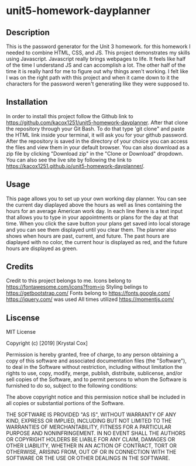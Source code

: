 # unit5-homework-dayplanner

## Description

This is the password generator for the Unit 3 homework.
for this homework I needed to combine HTML, CSS, and JS. This project demonstrates my skills using Javascript. Javascript really brings webpages to life. It feels like half of the time I understand JS and can accomplish a lot. The other half of the time it is really hard for me to figure out why things aren't working. I felt like I was on the right path with this project and when it came down to it the characters for the password weren't generating like they were supposed to.


## Installation

In order to install this project follow the Github link to https://github.com/kacox1251/unit5-homework-dayplanner. After that clone the repository through your Git Bash. To do that type 'git clone" and paste the HTML link inside your terminal, it will ask you for your github password. After the repository is saved in the directory of your choice you can access the files and view them in your default browser.
You can also download as a zip file by clicking "Download zip" in the "Clone or Download" dropdown.
You can also see the live site by following the link to https://kacox1251.github.io/unit5-homework-dayplanner/.

## Usage

This page allows you to set up your own working day planner. You can see the current day diaplayed above the hours as well as lines containing the hours for an average American work day. In each line there is a text input that allows you to type in your appointments or plans for the day at that time. When you click the save button your plans get saved into local storage and you can see them displayed until you clear them. The planner also shows when hours are past, current, and future. The past hours are diaplayed with no color, the current hour is displayed as red, and the future hours are displayed as green.

## Credits

Credit to this project belongs to me.
Icons belong to https://fontawesome.com/icons?from=io
Styling belings to https://getbootstrap.com/
Fonts belong to https://fonts.google.com/
https://jquery.com/ was used
All times utilized https://momentjs.com/

## Liscense

MIT License

Copyright (c) [2019] [Krystal Cox]

Permission is hereby granted, free of charge, to any person obtaining a copy
of this software and associated documentation files (the "Software"), to deal
in the Software without restriction, including without limitation the rights
to use, copy, modify, merge, publish, distribute, sublicense, and/or sell
copies of the Software, and to permit persons to whom the Software is
furnished to do so, subject to the following conditions:

The above copyright notice and this permission notice shall be included in all
copies or substantial portions of the Software.

THE SOFTWARE IS PROVIDED "AS IS", WITHOUT WARRANTY OF ANY KIND, EXPRESS OR
IMPLIED, INCLUDING BUT NOT LIMITED TO THE WARRANTIES OF MERCHANTABILITY,
FITNESS FOR A PARTICULAR PURPOSE AND NONINFRINGEMENT. IN NO EVENT SHALL THE
AUTHORS OR COPYRIGHT HOLDERS BE LIABLE FOR ANY CLAIM, DAMAGES OR OTHER
LIABILITY, WHETHER IN AN ACTION OF CONTRACT, TORT OR OTHERWISE, ARISING FROM,
OUT OF OR IN CONNECTION WITH THE SOFTWARE OR THE USE OR OTHER DEALINGS IN THE
SOFTWARE.




